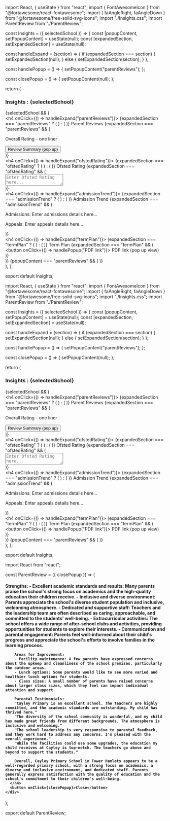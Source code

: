import React, { useState } from "react";
import { FontAwesomeIcon } from "@fortawesome/react-fontawesome";
import { faAngleRight, faAngleDown } from "@fortawesome/free-solid-svg-icons";
import "./Insights.css";
import ParentReview from "./ParentReview";

const Insights = ({ selectedSchool }) => {
  const [popupContent, setPopupContent] = useState(null);
  const [expandedSection, setExpandedSection] = useState(null);

  const handleExpand = (section) => {
    if (expandedSection === section) {
      setExpandedSection(null);
    } else {
      setExpandedSection(section);
    }
  };

  const handlePopup = () => {
    setPopupContent("parentReviews");
  };

  const closePopup = () => {
    setPopupContent(null);
  };

  return (
    <div className="insights-container">
      <h3>Insights : {selectedSchool}</h3>
      {selectedSchool && (
        <div>
          <div className="section">
            <h4 onClick={() => handleExpand("parentReviews")}>
              <span className="expand-icon">
                {expandedSection === "parentReviews" ? (
                  <FontAwesomeIcon icon={faAngleRight} />
                ) : (
                  <FontAwesomeIcon icon={faAngleDown} />
                )}
              </span>
              Parent Reviews
            </h4>
            {expandedSection === "parentReviews" && (
              <div className="section-content">
                <p>Overall Rating - one liner</p>
                <button onClick={handlePopup}>Review Summary (pop up)</button>
              </div>
            )}
          </div>
          <div className="section">
            <h4 onClick={() => handleExpand("ofstedRating")}>
              <span className="expand-icon">
                {expandedSection === "ofstedRating" ? (
                  <FontAwesomeIcon icon={faAngleRight} />
                ) : (
                  <FontAwesomeIcon icon={faAngleDown} />
                )}
              </span>
              Ofsted Rating
            </h4>
            {expandedSection === "ofstedRating" && (
              <div className="section-content">
                <textarea
                  placeholder="Enter Ofsted Rating here..."
                  rows={5}
                ></textarea>
              </div>
            )}
          </div>
          <div className="section">
            <h4 onClick={() => handleExpand("admissionTrend")}>
              <span className="expand-icon">
                {expandedSection === "admissionTrend" ? (
                  <FontAwesomeIcon icon={faAngleRight} />
                ) : (
                  <FontAwesomeIcon icon={faAngleDown} />
                )}
              </span>
              Admission Trend
            </h4>
            {expandedSection === "admissionTrend" && (
              <div className="section-content">
                <p>Admissions: Enter admissions details here...</p>
                <p>Appeals: Enter appeals details here...</p>
              </div>
            )}
          </div>
          <div className="section">
            <h4 onClick={() => handleExpand("termPlan")}>
              <span className="expand-icon">
                {expandedSection === "termPlan" ? (
                  <FontAwesomeIcon icon={faAngleRight} />
                ) : (
                  <FontAwesomeIcon icon={faAngleDown} />
                )}
              </span>
              Term Plan
            </h4>
            {expandedSection === "termPlan" && (
              <div className="section-content">
                <button onClick={() => handlePopup("PDF link")}>
                  PDF link (pop up view)
                </button>
              </div>
            )}
          </div>
        </div>
      )}
      {popupContent === "parentReviews" && (
        <ParentReview closePopup={closePopup} />
      )}
    </div>
  );
};

export default Insights;



import React, { useState } from "react";
import { FontAwesomeIcon } from "@fortawesome/react-fontawesome";
import { faAngleRight, faAngleDown } from "@fortawesome/free-solid-svg-icons";
import "./Insights.css";
import ParentReview from "./ParentReview";

const Insights = ({ selectedSchool }) => {
  const [popupContent, setPopupContent] = useState(null);
  const [expandedSection, setExpandedSection] = useState(null);

  const handleExpand = (section) => {
    if (expandedSection === section) {
      setExpandedSection(null);
    } else {
      setExpandedSection(section);
    }
  };

  const handlePopup = () => {
    setPopupContent("parentReviews");
  };

  const closePopup = () => {
    setPopupContent(null);
  };

  return (
    <div className="insights-container">
      <h3>Insights : {selectedSchool}</h3>
      {selectedSchool && (
        <div>
          <div className="section">
            <h4 onClick={() => handleExpand("parentReviews")}>
              <span className="expand-icon">
                {expandedSection === "parentReviews" ? (
                  <FontAwesomeIcon icon={faAngleRight} />
                ) : (
                  <FontAwesomeIcon icon={faAngleDown} />
                )}
              </span>
              Parent Reviews
            </h4>
            {expandedSection === "parentReviews" && (
              <div className="section-content">
                <p>Overall Rating - one liner</p>
                <button onClick={handlePopup}>Review Summary (pop up)</button>
              </div>
            )}
          </div>
          <div className="section">
            <h4 onClick={() => handleExpand("ofstedRating")}>
              <span className="expand-icon">
                {expandedSection === "ofstedRating" ? (
                  <FontAwesomeIcon icon={faAngleRight} />
                ) : (
                  <FontAwesomeIcon icon={faAngleDown} />
                )}
              </span>
              Ofsted Rating
            </h4>
            {expandedSection === "ofstedRating" && (
              <div className="section-content">
                <textarea
                  placeholder="Enter Ofsted Rating here..."
                  rows={5}
                ></textarea>
              </div>
            )}
          </div>
          <div className="section">
            <h4 onClick={() => handleExpand("admissionTrend")}>
              <span className="expand-icon">
                {expandedSection === "admissionTrend" ? (
                  <FontAwesomeIcon icon={faAngleRight} />
                ) : (
                  <FontAwesomeIcon icon={faAngleDown} />
                )}
              </span>
              Admission Trend
            </h4>
            {expandedSection === "admissionTrend" && (
              <div className="section-content">
                <p>Admissions: Enter admissions details here...</p>
                <p>Appeals: Enter appeals details here...</p>
              </div>
            )}
          </div>
          <div className="section">
            <h4 onClick={() => handleExpand("termPlan")}>
              <span className="expand-icon">
                {expandedSection === "termPlan" ? (
                  <FontAwesomeIcon icon={faAngleRight} />
                ) : (
                  <FontAwesomeIcon icon={faAngleDown} />
                )}
              </span>
              Term Plan
            </h4>
            {expandedSection === "termPlan" && (
              <div className="section-content">
                <button onClick={() => handlePopup("PDF link")}>
                  PDF link (pop up view)
                </button>
              </div>
            )}
          </div>
        </div>
      )}
      {popupContent === "parentReviews" && (
        <ParentReview closePopup={closePopup} />
      )}
    </div>
  );
};

export default Insights;


import React from "react";

const ParentReview = ({ closePopup }) => (
  <div className="popup">
    <div className="popup-content">
      <h4>Strengths:
        - Excellent academic standards and results: Many parents praise the school's strong focus on academics and the high-quality education their children receive.
        - Inclusive and diverse environment: Parents appreciate the school's diverse student population and inclusive, welcoming atmosphere.
        - Dedicated and supportive staff: Teachers and the leadership team are often described as caring, approachable, and committed to the students' well-being.
        - Extracurricular activities: The school offers a wide range of after-school clubs and activities, providing opportunities for students to explore their interests.
        - Communication and parental engagement: Parents feel well-informed about their child's progress and appreciate the school's efforts to involve families in the learning process.

        Areas for Improvement:
        - Facility maintenance: A few parents have expressed concerns about the upkeep and cleanliness of the school premises, particularly the outdoor areas.
        - Lunch options: Some parents would like to see more varied and healthier lunch options for students.
        - Class sizes: A small number of parents have raised concerns about larger class sizes, which they feel can impact individual attention and support.

        Parental Testimonials:
        "Cayley Primary is an excellent school. The teachers are highly committed, and the academic standards are outstanding. My child has thrived here."
        "The diversity of the school community is wonderful, and my child has made great friends from different backgrounds. The atmosphere is inclusive and welcoming."
        "The school leadership is very responsive to parental feedback, and they work hard to address any concerns. I'm pleased with the overall experience."
        "While the facilities could use some upgrades, the education my child receives at Cayley is top-notch. The teachers go above and beyond to support the students."

        Overall, Cayley Primary School in Tower Hamlets appears to be a well-regarded primary school, with a strong focus on academics, a diverse and inclusive environment, and dedicated staff. Parents generally express satisfaction with the quality of education and the school's commitment to their children's well-being.
      </h4>
      <button onClick={closePopup}>Close</button>
    </div>
  </div>
);

export default ParentReview;
